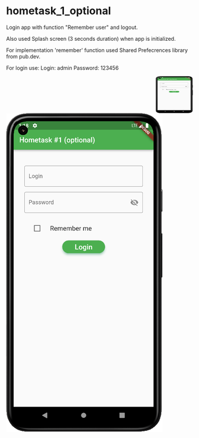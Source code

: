 # hometask_1_optional

Login app with function "Remember user" and logout.

Also used Splash screen (3 seconds duration) when app is initialized.

For implementation 'remember' function used Shared Prefecrences library from
pub.dev.


For login use:
Login: admin
Password: 123456

<img align="right" width="100" height="100" src="git_images/login.png">

![Screenshot](git_images/login.png)
